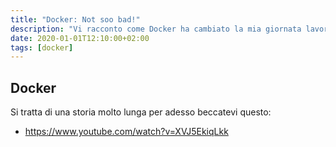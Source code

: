 ```yaml
---
title: "Docker: Not soo bad!"
description: "Vi racconto come Docker ha cambiato la mia giornata lavorativa"
date: 2020-01-01T12:10:00+02:00
tags: [docker]
---
```


## Docker

Si tratta di una storia molto lunga per adesso beccatevi questo:

- <https://www.youtube.com/watch?v=XVJ5EkiqLkk>
